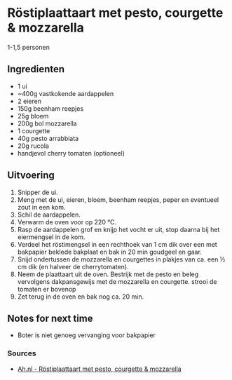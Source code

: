 # Röstiplaattaart met pesto, courgette & mozzarella

1-1,5 personen

## Ingredienten

* 1 ui
* ~400g vastkokende aardappelen 
* 2 eieren
* 150g beenham reepjes
* 25g bloem
* 200g bol mozzarella
* 1 courgette
* 40g pesto arrabbiata
* 20g rucola
* handjevol cherry tomaten (optioneel)

## Uitvoering

1. Snipper de ui.
2. Meng met de ui, eieren, bloem, beenham reepjes, peper en eventueel zout in een kom.
3. Schil de aardappelen.
4. Verwarm de oven voor op 220 °C. 
5. Rasp de aardappelen grof en knijp het vocht er uit, stop daarna bij het eiermengsel in de kom.
6. Verdeel het röstimengsel in een rechthoek van 1 cm dik over een met bakpapier beklede bakplaat en bak in 20 min goudgeel en gaar.
7. Snijd ondertussen de mozzarella en courgettes in plakjes van ca. een ½ cm dik (en halveer de cherrytomaten).
8. Neem de plaattaart uit de oven. Bestrijk met de pesto en beleg vervolgens dakpansgewijs met de mozzarella en courgette. strooi de tomaten er bovenop
9. Zet terug in de oven en bak nog ca. 20 min.

## Notes for next time

* Boter is niet genoeg vervanging voor bakpapier

### Sources

* [Ah.nl - Röstiplaattaart met pesto, courgette & mozzarella](https://www.ah.nl/allerhande/recept/R-R1192552/ro-stiplaattaart-met-pesto-courgette-en-mozzarella)